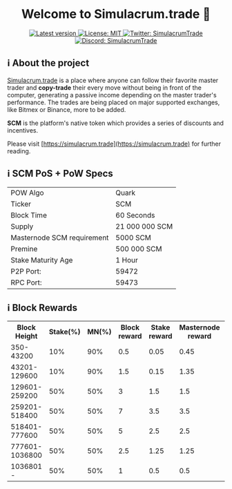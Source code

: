 <h1 align="center">Welcome to Simulacrum.trade 👋 </h1>

<p align="center">
    <a href="https://github.com/simulacrum-trade/simulacrum/releases/tag/v1.0.0" target="_blank">
        <img alt="Latest version" src="https://img.shields.io/github/v/tag/simulacrum-trade/simulacrum?label=Version&style=plastic" target="_blank" />
      </a>
    <a href="https://github.com/simulacrum-trade/simulacrum/blob/master/COPYING" target="_blank">
        <img alt="License: MIT" src="https://img.shields.io/badge/license-MIT-yellow.svg" target="_blank" />
      </a>
    <a href="https://twitter.com/SimulacrumT" target="_blank">
      <img alt="Twitter: SimulacrumTrade" src="https://img.shields.io/twitter/follow/SimulacrumT.svg?style=social" target="_blank" />
    </a>
    <a href="https://discord.gg/4NVvpPY" target="_blank">
      <img alt="Discord: SimulacrumTrade" src="https://img.shields.io/discord/659745228735119380?label=Join%20our%20chat%21&logo=discord&style=social" target="_blank" />
    </a>
</p>


## ℹ️ About the project

[Simulacrum.trade](https://simulacrum.trade) is a place where anyone can follow their favorite master trader and <b>copy-trade</b> their every move
without being in front of the computer, generating a passive income depending on the master trader's performance. The trades are being placed on major supported exchanges, like Bitmex or Binance, more to be added.

<b>SCM</b> is the platform's native token which provides a series of discounts and incentives.


Please visit [https://simulacrum.trade](https://simulacrum.trade) for further reading.

## ℹ️ SCM PoS + PoW Specs
<table>
<tr><td>POW Algo</td><td>Quark</td></tr>
<tr><td>Ticker</td><td>SCM</td></tr>
<tr><td>Block Time</td><td>60 Seconds</td></tr>
<tr><td>Supply</td><td>21 000 000 SCM</td></tr>
<tr><td>Masternode SCM requirement</td><td>5000 SCM</td></tr>
<tr><td>Premine</td><td>500 000 SCM</td></tr>
<tr><td>Stake Maturity Age</td><td>1 Hour</td></tr>
 <tr><td>P2P Port:</td><td>59472</td></tr>
 <tr><td>RPC Port:</td><td>59473</td></tr>
</table>


## ℹ️ Block Rewards

<table>
<th>Block <br /> Height</th>
<th>Stake(%)</th>
<th>MN(%)</th>
<th>Block reward</th>
<th>Stake reward</th>
<th>Masternode <br />reward</th>
<th>Masternode<br /> collateral</th>

<tr>
<td>350-43200</td>
<td>10%</td>
<td>90%</td>
<td>0.5</td>
<td>0.05</td>
<td>0.45</td>
<td>1000</td>
</tr>


<tr>
<td>43201-129600</td>
<td>10%</td>
<td>90%</td>
<td>1.5</td>
<td>0.15</td>
<td>1.35</td>
<td>1000</td>
</tr>


<tr>
<td>129601-259200</td>
<td>50%</td>
<td>50%</td>
<td>3</td>
<td>1.5</td>
<td>1.5</td>
<td>5000</td>
</tr>

<tr>
<td>259201-518400</td>
<td>50%</td>
<td>50%</td>
<td>7</td>
<td>3.5</td>
<td>3.5</td>
<td>10000</td>
</tr>


<tr>
<td>518401-777600</td>
<td>50%</td>
<td>50%</td>
<td>5</td>
<td>2.5</td>
<td>2.5</td>
<td>10000</td>
</tr>


<tr>
<td>777601-1036800</td>
<td>50%</td>
<td>50%</td>
<td>2.5</td>
<td>1.25</td>
<td>1.25</td>
<td>25000</td>
</tr>


<tr>
<td>1036801 - </td>
<td>50%</td>
<td>50%</td>
<td>1</td>
<td>0.5</td>
<td>0.5</td>
<td>25000</td>
</tr>


</table>
